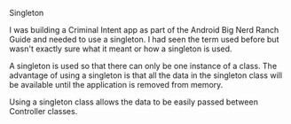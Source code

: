Singleton

I was building a Criminal Intent app as part of the Android Big Nerd Ranch Guide and needed to use a singleton. I had seen the term used before but wasn't exactly sure what it meant or how a singleton is used.

A singleton is used so that there can only be one instance of a class. The advantage of using a singleton is that all the data in the singleton class will be available until the application is removed from memory. 

Using a singleton class allows the data to be easily passed between Controller classes.